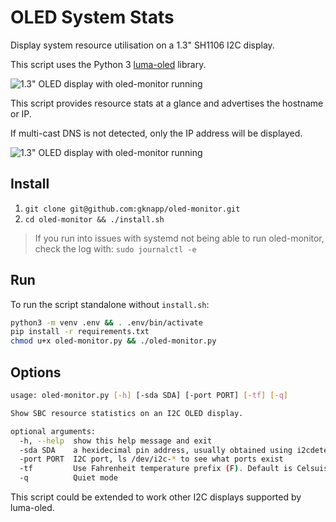 # OLED System Stats

Display system resource utilisation on a 1.3" SH1106 I2C display.

This script uses the Python 3 [luma-oled](https://github.com/rm-hull/luma.oled) library.

![1.3" OLED display with oled-monitor running](https://imgur.com/5frUtRU.jpg)

This script provides resource stats at a glance and advertises the hostname or IP.

If multi-cast DNS is not detected, only the IP address will be displayed.

![1.3" OLED display with oled-monitor running](https://imgur.com/BATsBDw.jpg)

## Install

1) `git clone git@github.com:gknapp/oled-monitor.git`
2) `cd oled-monitor && ./install.sh`

> If you run into issues with systemd not being able to run oled-monitor, check the log with:
> `sudo journalctl -e`

## Run

To run the script standalone without `install.sh`:

```bash
python3 -m venv .env && . .env/bin/activate
pip install -r requirements.txt
chmod u+x oled-monitor.py && ./oled-monitor.py
```

## Options

```bash
usage: oled-monitor.py [-h] [-sda SDA] [-port PORT] [-tf] [-q]

Show SBC resource statistics on an I2C OLED display.

optional arguments:
  -h, --help  show this help message and exit
  -sda SDA    a hexidecimal pin address, usually obtained using i2cdetect
  -port PORT  I2C port, ls /dev/i2c-* to see what ports exist
  -tf         Use Fahrenheit temperature prefix (F). Default is Celsuis (C)
  -q          Quiet mode
```

This script could be extended to work other I2C displays supported by luma-oled.